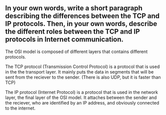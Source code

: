 ## In your own words, write a short paragraph describing the differences between the TCP and IP protocols. Then, in your own words, describe the different roles between the TCP and IP protocols in Internet communication.
   
   
The OSI model is composed of different layers that contains different protocols.

The TCP protocol (Transmission Control Protocol) is a protocol that is used in the the transport layer. It mainly puts the data in segments that will be sent from the reciever to the sender. (There is also UDP, but it is faster than TCP)

The IP protocol (Internet Protocol) is a protocol that is used in the network layer, the final layer of the OSI model. It attaches between the sender and the reciever, who are identified by an IP address, and obviously connected to the internet.

